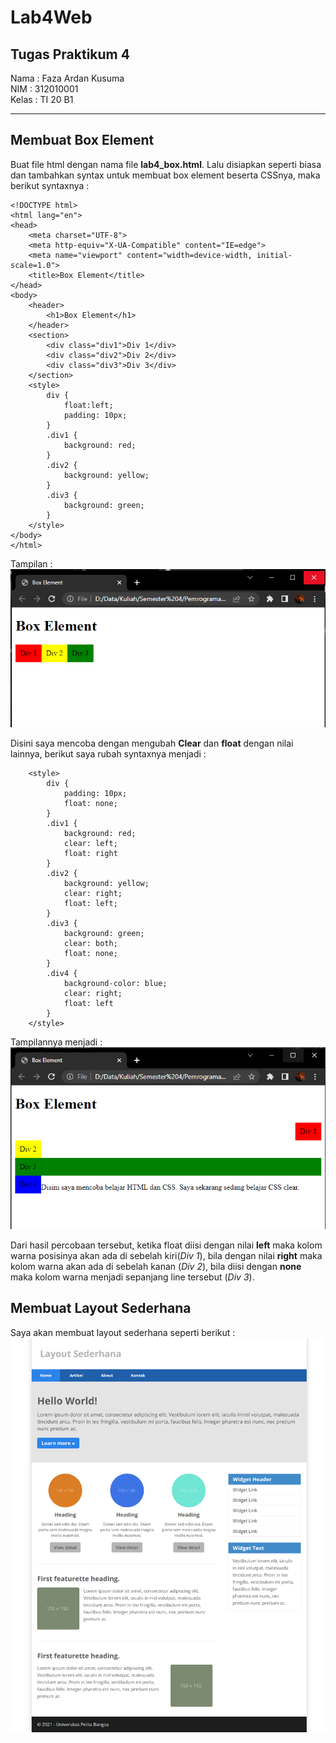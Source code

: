 # Lab4Web

## Tugas Praktikum 4

Nama    : Faza Ardan Kusuma <br>
NIM     : 312010001<br>
Kelas   : TI 20 B1

<hr>

## Membuat Box Element

Buat file html dengan nama file <b>lab4_box.html</b>. Lalu disiapkan seperti biasa dan tambahkan syntax untuk membuat box element beserta CSSnya, maka berikut syntaxnya :<br>
```
<!DOCTYPE html>
<html lang="en">
<head>
    <meta charset="UTF-8">
    <meta http-equiv="X-UA-Compatible" content="IE=edge">
    <meta name="viewport" content="width=device-width, initial-scale=1.0">
    <title>Box Element</title>
</head>
<body>
    <header>
        <h1>Box Element</h1>
    </header>
    <section> 
        <div class="div1">Div 1</div> 
        <div class="div2">Div 2</div> 
        <div class="div3">Div 3</div> 
    </section>
    <style> 
        div {
            float:left; 
            padding: 10px; 
        } 
        .div1 { 
            background: red; 
        } 
        .div2 { 
            background: yellow; 
        } 
        .div3 { 
            background: green; 
        } 
    </style>
</body>
</html>
```
Tampilan :<br>
![Membuat Box](Pic/boxelement1.png)<br>

Disini saya mencoba dengan mengubah <b>Clear</b> dan <b>float</b> dengan nilai lainnya, berikut saya rubah syntaxnya menjadi : <br>
```
    <style> 
        div {
            padding: 10px; 
            float: none;
        } 
        .div1 { 
            background: red;
            clear: left;
            float: right 
        } 
        .div2 { 
            background: yellow;
            clear: right;
            float: left;
        } 
        .div3 { 
            background: green;
            clear: both;
            float: none;
        }
        .div4 { 
            background-color: blue; 
            clear: right;
            float: left 
        }
    </style>
```

Tampilannya menjadi :<br>
![Box Element 2](Pic/boxelement2.png)<br>

Dari hasil percobaan tersebut, ketika float diisi dengan nilai <b>left</b> maka kolom warna posisinya akan ada di sebelah kiri(<i>Div 1</i>), bila dengan nilai <b>right</b> maka kolom warna akan ada di sebelah kanan (<i>Div 2</i>), bila diisi dengan <b>none</b> maka kolom warna menjadi sepanjang line tersebut (<i>Div 3</i>). 

## Membuat Layout Sederhana

Saya akan membuat layout sederhana seperti berikut : <br>
![Layout Sederhana](Pic/latihanlayoutweb.png)<br>

